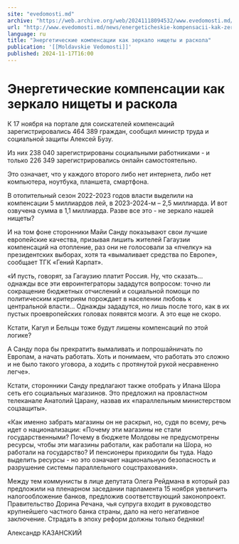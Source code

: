 ```yaml
---
site: "evedomosti.md"
archive: "https://web.archive.org/web/20241118094532/www.evedomosti.md/news/energeticheskie-kompensacii-kak-zerkalo-nishety-i-raskola"
url: "http://www.evedomosti.md/news/energeticheskie-kompensacii-kak-zerkalo-nishety-i-raskola"
language: ru
title: "Энергетические компенсации как зеркало нищеты и раскола"
publication: '[[Moldavskie Vedomosti]]'
published: 2024-11-17T16:00
---
```


# Энергетические компенсации как зеркало нищеты и раскола

К 17 ноября на портале для соискателей компенсаций зарегистрировались 464 389 граждан, сообщил министр труда и социальной защиты Алексей Бузу.

Из них 238 040 зарегистрированы социальными работниками - и только 226 349 зарегистрировались онлайн самостоятельно.

Это означает, что у каждого второго либо нет интернета, либо нет компьютера, ноутбука, планшета, смартфона.

В отопительный сезон 2022-2023 годов власти выделили на компенсации 5 миллиардов лей, в 2023-2024-м – 2,5 миллиарда. И вот озвучена сумма в 1,1 миллиарда. Разве все это - не зеркало нашей нищеты?

И на том фоне сторонники Майи Санду показывают свои лучшие европейские качества, призывая лишить жителей Гагаузии компенсаций на отопление, раз они не голосовали за «пчелку» на президентских выборах, хотя та «вымаливает средства по Европе», сообщает ТГК «Гений Карпат».

«И пусть, говорят, за Гагаузию платит Россия. Ну, что сказать... однажды все эти евроинтеграторы зададутся вопросом: точно ли сокращение бюджетных отчислений и социальной помощи по политическим критериям порождает в населении любовь к центральной власти... Однажды зададутся, но лишь после того, как в их пустых проевропейских головах появятся мозги. А это еще не скоро.

Кстати, Кагул и Бельцы тоже будут лишены компенсаций по этой логике?

А Санду пора бы прекратить вымаливать и попрошайничать по Европам, а начать работать. Хоть и понимаем, что работать это сложно и не было такого уговора, а ходить с протянутой рукой несравненно легче».

Кстати, сторонники Санду предлагают также отобрать у Илана Шора сеть его социальных магазинов. Это предложил на провластном телеканале Анатолий Царану, назвав их «параллельным министерством соцзащиты».

«Как именно забрать магазины он не раскрыл, но, судя по всему, речь идет о национализации: «Почему эти магазины не стали государственными? Почему в бюджете Молдовы не предусмотрены ресурсы, чтобы эти магазины работали, как работали на Шора, но работали на государство? И пенсионеры приходили бы туда. Надо выделить ресурсы - но это означает национальную безопасность и разрушение системы параллельного соцстрахования».

Между тем коммунисты в лице депутата Олега Рейдмана в который раз предложили на пленарном заседании парламента 15 ноября увеличить налогообложение банков, предложив соответствующий законопроект. Правительство Дорина Речана, чья супруга входит в руководство крупнейшего частного банка страны, дало на него негативное заключение. Страдать в эпоху реформ должны только бедняки!

Александр КАЗАНСКИЙ
